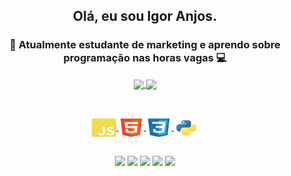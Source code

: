 <h2 align = "center" >Olá, eu sou Igor Anjos.</h2>

<h3 align = "center" >📘 Atualmente estudante de marketing e aprendo sobre programação nas horas vagas 💻</h3>
<div align = "center">
  <a href="https://github.com/IgorcAnjos">
  <img align = "center" height="150em" src="https://github-readme-stats.vercel.app/api?username=IgorcAnjos&show_icons=true&theme=dracula&include_all_commits=true&count_private=true"/>
  <img align = "center" height="150em" src="https://github-readme-stats.vercel.app/api/top-langs/?username=IgorcAnjos&layout=compact&langs_count=7&theme=dracula"/>
</div>
 
  ##
  
 <div align="center"><br>
  <img align="center" alt="Rafa-Js" height="30" width="40" src="https://raw.githubusercontent.com/devicons/devicon/master/icons/javascript/javascript-plain.svg">
  <img align="center" alt="Rafa-HTML" height="30" width="40" src="https://raw.githubusercontent.com/devicons/devicon/master/icons/html5/html5-original.svg">
  <img align="center" alt="Rafa-CSS" height="30" width="40" src="https://raw.githubusercontent.com/devicons/devicon/master/icons/css3/css3-original.svg">
  <img align="center" alt="Rafa-Python" height="30" width="40" src="https://raw.githubusercontent.com/devicons/devicon/master/icons/python/python-original.svg">
</div>
 
   ##
 
<div align="center"> 
  <a href="https://www.youtube.com/channel/UC8X75a6GTHodQbuQqvPKiKw" target="_blank"><img src="https://img.shields.io/badge/YouTube-FF0000?style=for-the-badge&logo=youtube&logoColor=white" target="_blank"></a>
  <a href="https://www.instagram.com/igorcatulio/" target="_blank"><img src="https://img.shields.io/badge/-Instagram-%23E4405F?style=for-the-badge&logo=instagram&logoColor=white" target="_blank"></a>
 	<a href="https://www.twitch.tv/anjoigor" target="_blank"><img src="https://img.shields.io/badge/Twitch-9146FF?style=for-the-badge&logo=twitch&logoColor=white" target="_blank"></a>
  <a href = "igorcatuliodosanjos@gmail.com"><img src="https://img.shields.io/badge/-Gmail-%23333?style=for-the-badge&logo=gmail&logoColor=white" target="_blank"></a>
  <a href="https://www.linkedin.com/in/igoranjos14/" target="_blank"><img src="https://img.shields.io/badge/-LinkedIn-%230077B5?style=for-the-badge&logo=linkedin&logoColor=white" target="_blank"></a>  
</div>
